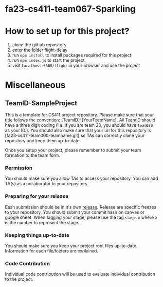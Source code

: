 # fa23-cs411-team067-Sparkling

# How to set up for this project?
1. clone the github repository
2. enter the folder flight-delay
3. run `npm install` to install packages required for this project
4. run `npm index.js` to start the project
5. visit `localhost:3000/flight` in your browser and use the project

# Miscellaneous
## TeamID-SampleProject
This is a template for CS411 project repository. Please make sure that your title follows the convention: [TeamID]-[YourTeamName]. All TeamID should have a three digit coding (i.e. if you are team 20, you should have `team020` as your ID.). You should also make sure that your url for this repository is [fa23-cs411-team000-teamname.git] so TAs can correctly clone your repository and keep them up-to-date.

Once you setup your project, please remember to submit your team formation to the team form.

### Permission
You should make sure you allow TAs to access your repository. You can add TA(s) as a collaborator to your repository.

### Preparing for your release
Eash submission should be in it's own [release](https://docs.github.com/en/repositories/releasing-projects-on-github/about-releases). Release are specific freezes to your repository. You should submit your commit hash on canvas or google sheet. When tagging your stage, please use the tag `stage.x` where x is the number to represent the stage.

### Keeping things up-to-date
You should make sure you keep your project root files up-to-date. Information for each file/folders are explained.

### Code Contribution
Individual code contribution will be used to evaluate individual contribution to the project.
